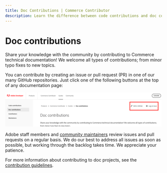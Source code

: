 ```yaml
---
title: Doc Contributions | Commerce Contributor
description: Learn the difference between code contributions and doc contributions.
---
```


# Doc contributions

Share your knowledge with the community by contributing to Commerce technical documentation! We welcome all types of contributions; from minor typo fixes to new topics.

You can contribute by creating an issue or pull request (PR) in one of our many GitHub repositories. Just click one of the following buttons at the top of any documentation page:

![Edit or report an issue on GitHub](../../_images/edit-report.png)

Adobe staff members and [community maintainers](../maintainers/) review issues and pull requests on a regular basis. We do our best to address all issues as soon as possible, but working through the backlog takes time. We appreciate your patience.

<InlineAlert variant="help" slots="text"/>

For more information about contributing to doc projects, see the [contribution guidelines](https://github.com/magento/devdocs/blob/master/.github/CONTRIBUTING.md).